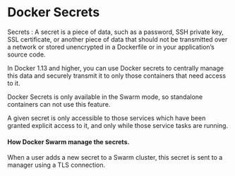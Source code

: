 

# Docker Secrets 

Secrets : A secret is a piece of data, such as a password, SSH private key, SSL certificate, or another piece of data that should not be transmitted over a network or stored unencrypted in a Dockerfile or in your application’s source code.

In Docker 1.13 and higher, you can use Docker secrets to centrally manage this data and securely transmit it to only those containers that need access to it. 

Docker Secrets is only available in the Swarm mode, so standalone containers can not use this feature.

A given secret is only accessible to those services which have been granted explicit access to it, and only while those service tasks are running.


#### How Docker Swarm manage the secrets.

When a user adds a new secret to a Swarm cluster, this secret is sent to a manager using a TLS connection. 

